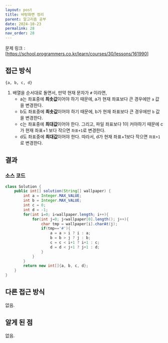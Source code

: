 ```yaml
---
layout: post
title: 바탕화면 정리
parent: 알고리즘 공부
date: 2024-10-23
permalink: 28
nav_order: 28
---
```


문제 링크 : [https://school.programmers.co.kr/learn/courses/30/lessons/161990]

## 접근 방식

`{a, b, c, d}`

1. 배열을 순서대로 돌면서, 만약 현재 문자가 `#` 이라면,
   - a는 좌표중에 **최솟값**이어야 하기 때문에, a가 현재 좌표보다 큰 경우에만 `a` 값을 변경한다.
   - b도 좌표중에 **최솟값**이어야 하기 때문에, b가 현재 좌표보다 큰 경우에만 `b` 값을 변경한다.
   - c는 좌표중에 **최대값**이어야 한다. 그리고, 파일 좌표보다 1이 커야하기 때문에 c가 현재 좌표+1 보다 작으면 `좌표+1`로 변경한다.
   - d도 좌표중에 **최대값**이어야 한다. 따라서, d가 현재 좌표+1보다 작으면 `좌표+1`로 변경한다.

## 결과

### 소스 코드

```java
class Solution {
    public int[] solution(String[] wallpaper) {
        int a = Integer.MAX_VALUE;
        int b = Integer.MAX_VALUE;
        int c = 0;
        int d = -1;
        for(int i=0; i<wallpaper.length; i++){
            for(int j=0; j<wallpaper[0].length(); j++){
                char tmp = wallpaper[i].charAt(j);
                if(tmp=='#'){
                    a = a > i ? i : a;
                    b = b > j ? j : b;
                    c = c < i+1 ? i+1 : c;
                    d = d < j+1 ? j+1 : d;
                }
            }
        }
        return new int[]{a, b, c, d};
    }
}
```

## 다른 접근 방식

없음.

## 알게 된 점

없음.

[https://school.programmers.co.kr/learn/courses/30/lessons/161990]: https://school.programmers.co.kr/learn/courses/30/lessons/161990
